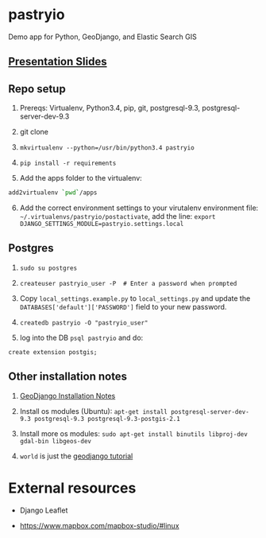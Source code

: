 # pastryio
Demo app for Python, GeoDjango, and Elastic Search GIS

## [Presentation Slides](https://docs.google.com/presentation/d/1bRubWmkoJHbhcB5EI_wvSWjGWXKZq1MD6zhnZmBLeO4/edit?usp=sharing)

## Repo setup

1. Prereqs: Virtualenv, Python3.4, pip, git, postgresql-9.3, postgresql-server-dev-9.3

2. git clone

3. `mkvirtualenv --python=/usr/bin/python3.4 pastryio`

4. `pip install -r requirements`

5. Add the apps folder to the virtualenv:
  ```bash
  add2virtualenv `pwd`/apps
  ```

6. Add the correct environment settings to your virutalenv environment file: `~/.virtualenvs/pastryio/postactivate`, add the line: `export DJANGO_SETTINGS_MODULE=pastryio.settings.local`

## Postgres

1. `sudo su postgres`

2. `createuser pastryio_user -P  # Enter a password when prompted`

3. Copy `local_settings.example.py` to `local_settings.py` and update the `DATABASES['default']['PASSWORD']` field to your new password.

4. `createdb pastryio -O "pastryio_user"`

5. log into the DB `psql pastryio` and do:

```psql
create extension postgis;
```


## Other installation notes

1. [GeoDjango Installation Notes](https://docs.djangoproject.com/en/1.8/ref/contrib/gis/install/)

2. Install os modules (Ubuntu): `apt-get install postgresql-server-dev-9.3 postgresql-9.3 postgresql-9.3-postgis-2.1`

3. Install more os modules: `sudo apt-get install binutils libproj-dev gdal-bin libgeos-dev`


5. `world` is just the [geodjango tutorial](https://docs.djangoproject.com/en/1.8/ref/contrib/gis/tutorial/#introduction)


# External resources

* Django Leaflet

* https://www.mapbox.com/mapbox-studio/#linux

